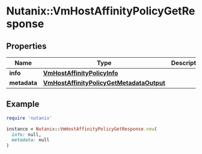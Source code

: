 # Nutanix::VmHostAffinityPolicyGetResponse

## Properties

| Name | Type | Description | Notes |
| ---- | ---- | ----------- | ----- |
| **info** | [**VmHostAffinityPolicyInfo**](VmHostAffinityPolicyInfo.md) |  | [optional] |
| **metadata** | [**VmHostAffinityPolicyGetMetadataOutput**](VmHostAffinityPolicyGetMetadataOutput.md) |  | [optional] |

## Example

```ruby
require 'nutanix'

instance = Nutanix::VmHostAffinityPolicyGetResponse.new(
  info: null,
  metadata: null
)
```

